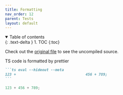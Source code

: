 ```yaml
---
title: Formatting
nav_order: 12
parent: Tests
layout: default
---
```


<details open markdown="block">
  <summary>
    Table of contents
  </summary>
  {: .text-delta }
1. TOC
{:toc}
</details>

Check out the [original file](https://github.com/lucasavila00/eval-md/tree/main/eval-mds/tests/formatting.md) to see the uncompiled source.

TS code is formatted by prettier

<!-- prettier-ignore-start -->
````md
```ts eval --hideout --meta
123 +                                456 + 789;
```
````

```ts
123 + 456 + 789;
```
<!-- prettier-ignore-end -->

